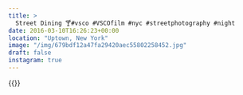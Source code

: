 ```yaml
---
title: >
  Street Dining 🍸#vsco #VSCOfilm #nyc #streetphotography #night
date: 2016-03-10T16:26:23+00:00
location: "Uptown, New York"
image: "/img/679bdf12a47fa29420aec55802258452.jpg"
draft: false
instagram: true
---
```


{{<photo src="/img/679bdf12a47fa29420aec55802258452.jpg">}}
